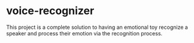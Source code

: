 # voice-recognizer

This project is a complete solution to having an emotional toy recognize a speaker and process their emotion via the recognition process.